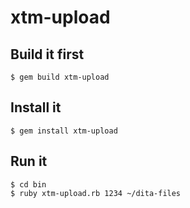 # xtm-upload

## Build it first

```
$ gem build xtm-upload
```

## Install it

```
$ gem install xtm-upload
```

## Run it

```
$ cd bin
$ ruby xtm-upload.rb 1234 ~/dita-files
```

